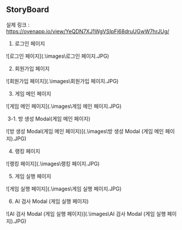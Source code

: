## StoryBoard



실제 링크 :  https://ovenapp.io/view/YeQDN7XJ1WgVSIpFi68druUGwW7hrJUg/



1. 로그인 페이지

![로그인 페이지](.\images\로그인 페이지.JPG)



2. 회원가입 페이지

![회원가입 페이지](.\images\회원가입 페이지.JPG)



3. 게임 메인 페이지

![게임 메인 페이지](.\images\게임 메인 페이지.JPG)



​	3-1. 방 생성 Modal(게임 메인 페이지)

![방 생성 Modal(게임 메인 페이지)](.\images\방 생성 Modal (게임 메인 페이지).JPG)



4. 랭킹 페이지

![랭킹 페이지](.\images\랭킹 페이지.JPG)



5. 게임 실행 페이지

![게임 실행 페이지](.\images\게임 실행 페이지.JPG)



6. AI 검사 Modal (게임 실행 페이지)

![AI 검사 Modal (게임 실행 페이지)](.\images\AI 검사 Modal (게임 실행 페이지).JPG)